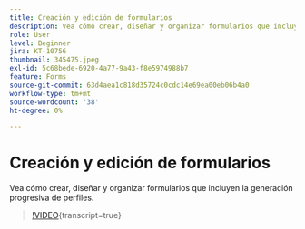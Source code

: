 ```yaml
---
title: Creación y edición de formularios
description: Vea cómo crear, diseñar y organizar formularios que incluyen la generación progresiva de perfiles.
role: User
level: Beginner
jira: KT-10756
thumbnail: 345475.jpeg
exl-id: 5c68bede-6920-4a77-9a43-f8e5974988b7
feature: Forms
source-git-commit: 63d4aea1c818d35724c0cdc14e69ea00eb06b4a0
workflow-type: tm+mt
source-wordcount: '38'
ht-degree: 0%

---
```


# Creación y edición de formularios

Vea cómo crear, diseñar y organizar formularios que incluyen la generación progresiva de perfiles.

>[!VIDEO](https://video.tv.adobe.com/v/3411666/?quality=12&learn=on&captions=spa){transcript=true}
